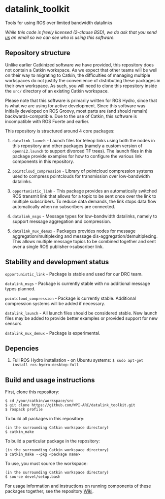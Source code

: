 datalink_toolkit
==============

Tools for using ROS over limited bandwidth datalinks

*While this code is freely licensed (2-clause BSD), we do ask that you send [us](mailto:calder.pg@gmail.com) an email so we can see who is using this software.*

Repository structure
--------------------
Unlike earlier Catkinized software we have provided, this repository does not contain a Catkin workspace. As we expect that other teams will be well on their way to migrating to Catkin, the difficulties of managing multiple workspaces do not justify the convenience of distributing these packages in their own workspace. As such, you will need to clone this repository inside the `src/` directory of an existing Catkin workspace.

Please note that this software is primarily written for ROS Hydro, since that is what we are using for active development. Since this software was initially developed on ROS Groovy, most parts are (and should remain) backwards-compatible. Due to the use of Catkin, this software is incompatible with ROS Fuerte and earlier.

This repository is structured around 4 core packages:

1.  `datalink_launch` - Launch files for teleop links using both the nodes in this repository and other packages (namely a custom version of `openni2.launch` to support divorced TF trees). The launch files in this package provide examples for how to configure the various link components in this repository.

2.  `pointcloud_compression` - Library of pointcloud compression systems used to compress pointclouds for transmission over low-bandwidth datalinks.

3.  `opportunistic_link` - This package provides an automatically switched ROS transmit link that allows for a topic to be sent once over the link to multiple subscribers. To reduce data demands, the link stops data flow automatically when no subscribers are connected.

4.  `datalink_msgs` - Message types for low-bandwidth datalinks, namely to support message aggregation and compression.

5.  `datalink_mux_demux` - Packages provides nodes for message aggregation/multiplexing and message dis-aggregation/demultiplexing. This allows multiple message topics to be combined together and sent over a single ROS publisher->subscriber link.

Stability and development status
--------------------------------
`opportunistic_link` - Package is stable and used for our DRC team.

`datalink_msgs` - Package is currently stable with no additional message types planned.

`pointcloud_compression` - Package is currently stable. Additional compression systems will be added if necessary.

`datalink_launch` - All launch files should be considered stable. New launch files may be added to provide better examples or provided support for new sensors.

`datalink_mux_demux` - Package is experimental.

Depencies
---------
1.  Full ROS Hydro installation - on Ubuntu systems: `$ sudo apt-get install ros-hydro-desktop-full`

Build and usage instructions
----------------------------
First, clone this repository:
```
$ cd /your/catkin/workspace/src
$ git clone https://github.com/WPI-ARC/datalink_toolkit.git
$ rospack profile
```
To build all packages in this repository:

```
(in the surrounding Catkin workspace directory)
$ catkin_make
```
To build a particular package in the repository:

```
(in the surrounding Catkin workspace directory)
$ catkin_make --pkg <package name>
```
To use, you must source the workspace:

```
(in the surrounding Catkin workspace directory)
$ source devel/setup.bash
```

For usage information and instructions on running components of these packages together, see the repository [Wiki](https://github.com/WPI-ARC/datalink_toolkit/wiki).
